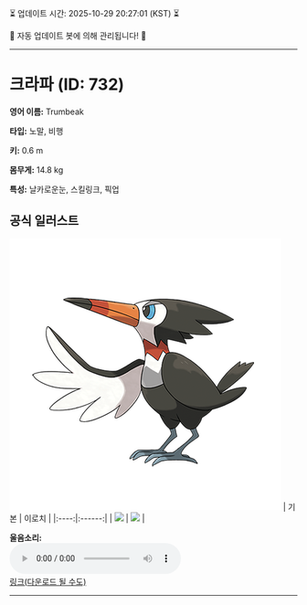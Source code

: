 
⏳ 업데이트 시간: 2025-10-29 20:27:01 (KST) ⏳

🤖 자동 업데이트 봇에 의해 관리됩니다! 🤖

---

# 크라파 (ID: 732)
**영어 이름:** Trumbeak

**타입:** 노말, 비행

**키:** 0.6 m

**몸무게:** 14.8 kg

**특성:** 날카로운눈, 스킬링크, 픽업

## 공식 일러스트
![](https://raw.githubusercontent.com/PokeAPI/sprites/master/sprites/pokemon/other/official-artwork/732.png)
| 기본 | 이로치 |
|:----:|:------:|
| <img src="http://play.pokemonshowdown.com/sprites/ani/trumbeak.gif" width="200"> | <img src="http://play.pokemonshowdown.com/sprites/ani-shiny/trumbeak.gif" width="200"> |

**울음소리:**<br><audio controls src="https://raw.githubusercontent.com/PokeAPI/cries/main/cries/pokemon/latest/732.ogg"></audio><br> [링크(다운로드 될 수도)](https://raw.githubusercontent.com/PokeAPI/cries/main/cries/pokemon/latest/732.ogg)


---
